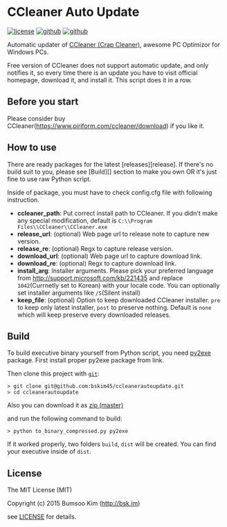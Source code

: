 CCleaner Auto Update
==================
[![license][license-img]][license] [![github][github-img]][github] [![github][release-img]][github-release]

Automatic updater of [CCleaner (Crap Cleaner)][ccleaner], awesome PC Optimizor for Windows PCs.

Free version of CCleaner does not support automatic update, and only notifies it, so every time there is an update you have to visit official homepage, download it, and install it. This script does it in a row.

## Before you start
Please consider buy CCleaner(https://www.piriform.com/ccleaner/download) if you like it.

## How to use
There are ready packages for the latest [releases][release].
If there's no build suit to you, please see [Build][] section to make you own OR it's just fine to use raw Python script.

Inside of package, you must have to check config.cfg file with following instruction.

* **ccleaner_path**: Put correct install path to CCleaner. If you didn't make any special modification, default is `C:\\Program Files\\CCleaner\\CCleaner.exe`
* **release_url**: (optional) Web page url to release note to capture new version.
* **release_re**: (optional) Regx to capture release version.
* **download_url**: (optional) Web page url to capture download link.
* **download_re**: (optional) Regx to capture download link.
* **install_arg**:	Installer arguments. Please pick your preferred language from http://support.microsoft.com/kb/221435 and replace `1042`(Currnetly set to Korean) with your locale code. You can optionally set installer arguments like `/S`(Silent install)
* **keep_file**: (optional) Option to keep downloaded CCleaner installer. `pre` to keep only latest installer, `post` to preserve nothing. Default is `none` which will keep preserve every downloaded releases.

## Build
To build executive binary yourself from Python script, you need [py2exe](http://www.py2exe.org/) package. First install proper py2exe package from link.

Then clone this project with [`git`][git]:

~~~
> git clone git@github.com:bskim45/ccleanerautoupdate.git
> cd ccleanerautoupdate
~~~

Also you can download it as [zip (master)](https://github.com/bskim45/ccleanerautoupdate/archive/master.zip)

and run the following command to build:

~~~
> python to_binary_compressed.py py2exe
~~~

If it worked properly, two folders `build`, `dist` will be created. You can find your executive inside of `dist`.


## License

The MIT License (MIT)

Copyright (c) 2015 Bumsoo Kim (http://bsk.im)

see [LICENSE](https://github.com/bskim45/ccleanerautoupdate/blob/master/LICENSE) for details.

[license]: https://github.com/bskim45/ccleanerautoupdate/blob/master/LICENSE
[ccleaner]: https://www.piriform.com/ccleaner
[github]: https://github.com/bskim45/ccleanerautoupdate
[github-issues]: https://github.com/lbskim45/ccleanerautoupdate/issues
[github-release]: https://github.com/bskim45/ccleanerautoupdate/releases
[git]: http://git-scm.com

[release-img]: https://img.shields.io/badge/release-0.3-green.svg?style=flat-square
[license-img]: https://img.shields.io/github/license/bskim45/ccleanerautoupdate.svg?style=flat-square
[github-img]: https://img.shields.io/badge/github-bskim45/ccleanerautoupdate-yellowgreen.svg?style=flat-square
